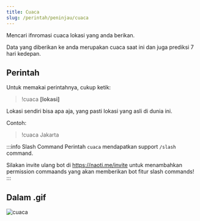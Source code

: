 ```yaml
---
title: Cuaca
slug: /perintah/peninjau/cuaca
---
```


Mencari ifnromasi cuaca lokasi yang anda berikan.

Data yang diberikan ke anda merupakan cuaca saat ini dan juga prediksi 7 hari kedepan.

## Perintah

Untuk memakai perintahnya, cukup ketik:

> !cuaca **[lokasi]**

Lokasi sendiri bisa apa aja, yang pasti lokasi yang asli di dunia ini.

Contoh:

> !cuaca Jakarta

:::info Slash Command
Perintah `cuaca` mendapatkan support `/slash` command.

Silakan invite ulang bot di https://naoti.me/invite untuk menambahkan permission commaands yang akan memberikan bot fitur slash commands!
:::

## Dalam .gif

![cuaca](https://p.ihateani.me/yocbgbkw.gif)
